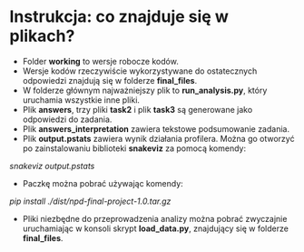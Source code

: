 # Instrukcja: co znajduje się w plikach?

- Folder **working** to wersje robocze kodów.
- Wersje kodów rzeczywiście wykorzystywane do ostatecznych odpowiedzi znajdują się w folderze **final_files**.
- W folderze głównym najważniejszy plik to **run_analysis.py**, który uruchamia wszystkie inne pliki.
- Plik **answers**, trzy pliki **task2** i plik **task3** są generowane jako odpowiedzi do zadania.
- Plik **answers_interpretation** zawiera tekstowe podsumowanie zadania.
- Plik **output.pstats** zawiera wynik działania profilera. Można go otworzyć po zainstalowaniu biblioteki **snakeviz** za pomocą komendy:

*snakeviz output.pstats*

- Paczkę można pobrać używając komendy:

*pip install ./dist/npd-final-project-1.0.tar.gz*

- Pliki niezbędne do przeprowadzenia analizy można pobrać zwyczajnie uruchamiając w konsoli skrypt **load_data.py**, znajdujący się w folderze **final_files**.
